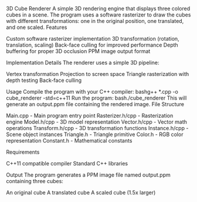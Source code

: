 3D Cube Renderer
A simple 3D rendering engine that displays three colored cubes in a scene. The program uses a software rasterizer to draw the cubes with different transformations: one in the original position, one translated, and one scaled.
Features

Custom software rasterizer implementation
3D transformation (rotation, translation, scaling)
Back-face culling for improved performance
Depth buffering for proper 3D occlusion
PPM image output format

Implementation Details
The renderer uses a simple 3D pipeline:

Vertex transformation
Projection to screen space
Triangle rasterization with depth testing
Back-face culling

Usage
Compile the program with your C++ compiler:
bashg++ *.cpp -o cube_renderer -std=c++11
Run the program:
bash./cube_renderer
This will generate an output.ppm file containing the rendered image.
File Structure

Main.cpp - Main program entry point
Rasterizer.h/cpp - Rasterization engine
Model.h/cpp - 3D model representation
Vector.h/cpp - Vector math operations
Transform.h/cpp - 3D transformation functions
Instance.h/cpp - Scene object instances
Triangle.h - Triangle primitive
Color.h - RGB color representation
Constant.h - Mathematical constants

Requirements

C++11 compatible compiler
Standard C++ libraries

Output
The program generates a PPM image file named output.ppm containing three cubes:

An original cube
A translated cube
A scaled cube (1.5x larger)
